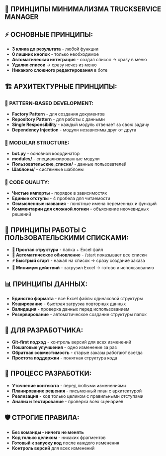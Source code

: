 ## 🎯 ПРИНЦИПЫ МИНИМАЛИЗМА TRUCKSERVICE MANAGER

## ⚡ ОСНОВНЫЕ ПРИНЦИПЫ:
- **3 клика до результата** - любой функции
- **0 лишних кнопок** - только необходимое  
- **Автоматическая интеграция** - создал список → сразу в меню
- **Удалил список** → сразу исчез из меню
- **Никакого сложного редактирования** в боте

## 🏗️ АРХИТЕКТУРНЫЕ ПРИНЦИПЫ:

### 🔄 PATTERN-BASED DEVELOPMENT:
- **Factory Pattern** - для создания документов
- **Repository Pattern** - для работы с данными
- **Single Responsibility** - каждый модуль отвечает за свою задачу
- **Dependency Injection** - модули независимы друг от друга

### 📁 MODULAR STRUCTURE:
- **bot.py** - основной координатор
- **modules/** - специализированные модули
- **Пользовательские_списки/** - данные пользователей
- **Шаблоны/** - системные шаблоны

### 🔧 CODE QUALITY:
- **Чистые импорты** - порядок в зависимостях
- **Единые отступы** - 4 пробела для читаемости
- **Осмысленные названия** - понятные имена переменных и функций
- **Комментарии для сложной логики** - объяснение неочевидных решений

## 🎯 ПРИНЦИПЫ РАБОТЫ С ПОЛЬЗОВАТЕЛЬСКИМИ СПИСКАМИ:
- **📁 Простая структура** - папка + Excel файл
- **🔄 Автоматическое обновление** - /start показывает все списки
- **⚡ Быстрый старт** - нажал на список → сразу создание заказа
- **🎯 Минимум действий** - загрузил Excel → готово к использованию

## 📊 ПРИНЦИПЫ ДАННЫХ:
- **Единство формата** - все Excel файлы одинаковой структуры
- **Кэширование** - быстрая загрузка повторных данных
- **Валидация** - проверка данных перед использованием
- **Резервирование** - автоматическое создание структуры папок

## 🚀 ДЛЯ РАЗРАБОТЧИКА:
- **Git-first подход** - контроль версий для всех изменений
- **Пошаговые улучшения** - одно изменение за раз
- **Обратная совместимость** - старые заказы работают всегда
- **Простота поддержки** - понятная структура кода

## 🔄 ПРОЦЕСС РАЗРАБОТКИ:
- **Уточнение контекста** - перед любыми изменениями
- **Планирование решения** - письменный план с архитектурой
- **Реализация** - код только целиком с правильными отступами
- **Анализ и тестирование** - проверка всех сценариев

## 🛡️ СТРОГИЕ ПРАВИЛА:
- **Без команды - ничего не менять**
- **Код только целиком** - никаких фрагментов
- **Готовый к запуску код** после каждого изменения
- **Контроль версий** для всех изменений